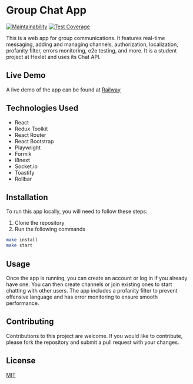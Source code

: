 # Group Chat App

[![Maintainability](https://api.codeclimate.com/v1/badges/534a5214e4ed24cb0ffa/maintainability)](https://codeclimate.com/github/Dend3lion/frontend-project-12/maintainability)
[![Test Coverage](https://api.codeclimate.com/v1/badges/534a5214e4ed24cb0ffa/test_coverage)](https://codeclimate.com/github/Dend3lion/frontend-project-12/test_coverage)

This is a web app for group communications. It features real-time messaging, adding and managing channels, authorization, localization, profanity filter, errors monitoring, e2e testing, and more. It is a student project at Hexlet and uses its Chat API.

## Live Demo

A live demo of the app can be found at [Railway](https://frontend-project-12-production-bf1e.up.railway.app/)

## Technologies Used

- React
- Redux Toolkit
- React Router
- React Bootstrap
- Playwright
- Formik
- i8next
- Socket.io
- Toastify
- Rollbar

## Installation

To run this app locally, you will need to follow these steps:

1. Clone the repository
2. Run the following commands

```bash
make install
make start
```

## Usage

Once the app is running, you can create an account or log in if you already have one. You can then create channels or join existing ones to start chatting with other users. The app includes a profanity filter to prevent offensive language and has error monitoring to ensure smooth performance.

## Contributing

Contributions to this project are welcome. If you would like to contribute, please fork the repository and submit a pull request with your changes.

## License

[MIT](https://choosealicense.com/licenses/mit/)
